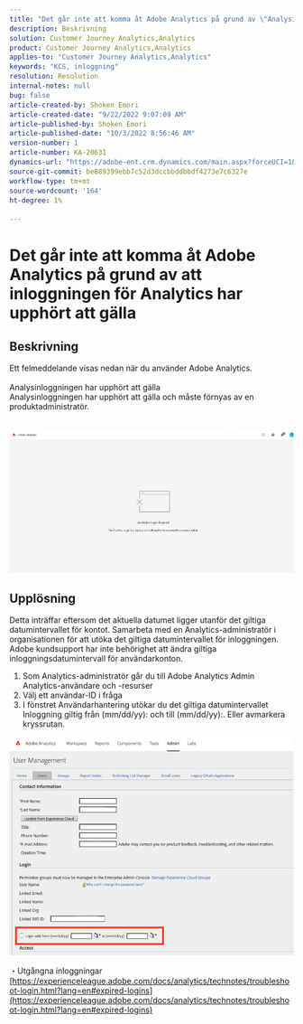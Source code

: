 ```yaml
---
title: "Det går inte att komma åt Adobe Analytics på grund av \"Analysinloggningen har gått ut\""
description: Beskrivning
solution: Customer Journey Analytics,Analytics
product: Customer Journey Analytics,Analytics
applies-to: "Customer Journey Analytics,Analytics"
keywords: "KCS, inloggning"
resolution: Resolution
internal-notes: null
bug: false
article-created-by: Shoken Emori
article-created-date: "9/22/2022 9:07:09 AM"
article-published-by: Shoken Emori
article-published-date: "10/3/2022 8:56:46 AM"
version-number: 1
article-number: KA-20631
dynamics-url: "https://adobe-ent.crm.dynamics.com/main.aspx?forceUCI=1&pagetype=entityrecord&etn=knowledgearticle&id=e4b722ec-553a-ed11-9db0-0022480869de"
source-git-commit: be889399ebb7c52d3dccbbddbbdf4273e7c6327e
workflow-type: tm+mt
source-wordcount: '164'
ht-degree: 1%

---
```


# Det går inte att komma åt Adobe Analytics på grund av att inloggningen för Analytics har upphört att gälla

## Beskrivning

Ett felmeddelande visas nedan när du använder Adobe Analytics.
<br> 
<br>Analysinloggningen har upphört att gälla
<br>Analysinloggningen har upphört att gälla och måste förnyas av en produktadministratör.
<br> <br><br>![](assets/___871742cf-563a-ed11-9db0-0022480869de___.jpeg)

## Upplösning


Detta inträffar eftersom det aktuella datumet ligger utanför det giltiga datumintervallet för kontot. Samarbeta med en Analytics-administratör i organisationen för att utöka det giltiga datumintervallet för inloggningen. Adobe kundsupport har inte behörighet att ändra giltiga inloggningsdatumintervall för användarkonton.

1. Som Analytics-administratör går du till Adobe Analytics Admin Analytics-användare och -resurser
2. Välj ett användar-ID i fråga
3. I fönstret Användarhantering utökar du det giltiga datumintervallet Inloggning giltig från (mm/dd/yy): och till (mm/dd/yy):. Eller avmarkera kryssrutan.


![](assets/6282c86d-563a-ed11-9db0-0022480869de.png)

・Utgångna inloggningar
[https://experienceleague.adobe.com/docs/analytics/technotes/troubleshoot-login.html?lang=en#expired-logins](https://experienceleague.adobe.com/docs/analytics/technotes/troubleshoot-login.html?lang=en#expired-logins)
